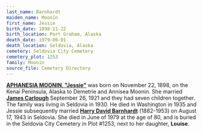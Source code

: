 ```yaml
---
last_name: Barnhardt
maiden_name: Moonin
first_name: Jessie
birth_date: 1898-11-22
birth_location: Port Graham, Alaska
death_date: 1979-06-01
death_location: Seldovia, Alaska
cemetery: Seldovia City Cemetery
cemetery_plot: 1253
family: Moonin
source_file: Cemetery Directory
---
```

[**APHANESIA MOONIN, "Jessie"**](../_families/Moonin_Family.md) was born on November 22, 1898, on the Kenai Peninsula, Alaska to Demetrie and Annisea Moonin. She married [**James Carlough**](./Carlough_James_Howard.md) September 26, 1921
and they had seven children together. The family was living in Seldovia
in 1930. He died in Washington in 1935 and Jessie subsequently married
[**Harry David Barnhardt**](./Barnhardt_Harry.md) (1882-1953) on August 17, 1943 in
Seldovia. She died in June of 1979 at the age of 80, and is buried in
the Seldovia City Cemetery in Plot #1253, next to her daughter, **Louise**.



